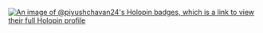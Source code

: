 [![An image of @piyushchavan24's Holopin badges, which is a link to view their full Holopin profile](https://holopin.me/piyushchavan24)](https://holopin.io/@piyushchavan24)
